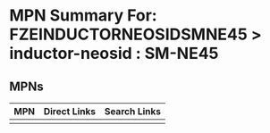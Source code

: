 



# MPN Summary For: FZEINDUCTORNEOSIDSMNE45 > inductor-neosid : SM-NE45

## MPNs
  

|MPN|Direct Links|Search Links|
| :--- | :--- | :--- |
||||
